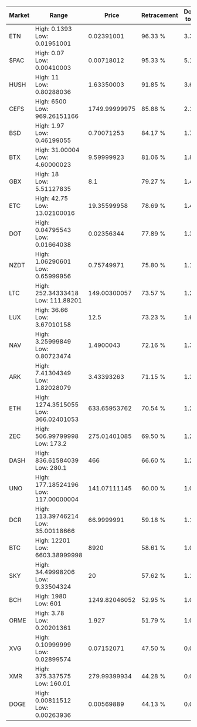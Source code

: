 | Market | Range | Price| Retracement | Doubles to 50% |
| --- | --- | --- | --- | --- |
| ETN | High: 0.1393<br />Low: 0.01951001 | 0.02391001 | 96.33 % | 3.32 |
| $PAC | High: 0.07<br />Low: 0.00410003 | 0.00718012 | 95.33 % | 5.16 |
| HUSH | High: 11<br />Low: 0.80288036 | 1.63350003 | 91.85 % | 3.61 |
| CEFS | High: 6500<br />Low: 969.26151166 | 1749.99999975 | 85.88 % | 2.13 |
| BSD | High: 1.97<br />Low: 0.46199055 | 0.70071253 | 84.17 % | 1.74 |
| BTX | High: 31.00004<br />Low: 4.60000023 | 9.59999923 | 81.06 % | 1.85 |
| GBX | High: 18<br />Low: 5.51127835 | 8.1 | 79.27 % | 1.45 |
| ETC | High: 42.75<br />Low: 13.02100016 | 19.35599958 | 78.69 % | 1.44 |
| DOT | High: 0.04795543<br />Low: 0.01664038 | 0.02356344 | 77.89 % | 1.37 |
| NZDT | High: 1.06290601<br />Low: 0.65999956 | 0.75749971 | 75.80 % | 1.14 |
| LTC | High: 252.34333418<br />Low: 111.88201 | 149.00300057 | 73.57 % | 1.22 |
| LUX | High: 36.66<br />Low: 3.67010158 | 12.5 | 73.23 % | 1.61 |
| NAV | High: 3.25999849<br />Low: 0.80723474 | 1.4900043 | 72.16 % | 1.36 |
| ARK | High: 7.41304349<br />Low: 1.82028079 | 3.43393263 | 71.15 % | 1.34 |
| ETH | High: 1274.3515055<br />Low: 366.02401053 | 633.65953762 | 70.54 % | 1.29 |
| ZEC | High: 506.99799998<br />Low: 173.2 | 275.01401085 | 69.50 % | 1.24 |
| DASH | High: 836.61584039<br />Low: 280.1 | 466 | 66.60 % | 1.20 |
| UNO | High: 177.18524196<br />Low: 117.00000004 | 141.07111145 | 60.00 % | 1.04 |
| DCR | High: 113.39746214<br />Low: 35.00118666 | 66.9999991 | 59.18 % | 1.11 |
| BTC | High: 12201<br />Low: 6603.38999998 | 8920 | 58.61 % | 1.05 |
| SKY | High: 34.49998206<br />Low: 9.33504324 | 20 | 57.62 % | 1.10 |
| BCH | High: 1980<br />Low: 601 | 1249.82046052 | 52.95 % | 1.03 |
| ORME | High: 3.78<br />Low: 0.20201361 | 1.927 | 51.79 % | 1.03 |
| XVG | High: 0.10999999<br />Low: 0.02899574 | 0.07152071 | 47.50 % | 0.00 |
| XMR | High: 375.337575<br />Low: 160.01 | 279.99399934 | 44.28 % | 0.00 |
| DOGE | High: 0.00811512<br />Low: 0.00263936 | 0.00569889 | 44.13 % | 0.00 |
